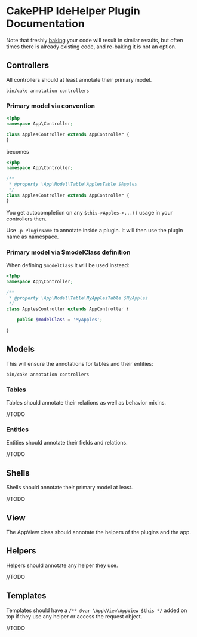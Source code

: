 #  CakePHP IdeHelper Plugin Documentation

Note that freshly [baking](https://github.com/cakephp/bake) your code will result in similar results,
but often times there is already existing code, and re-baking it is not an option.


## Controllers
All controllers should at least annotate their primary model.

```
bin/cake annotation controllers
```

### Primary model via convention
```php
<?php
namespace App\Controller;

class ApplesController extends AppController {
}
```
becomes
```php
<?php
namespace App\Controller;

/**
 * @property \App\Model\Table\ApplesTable $Apples
 */
class ApplesController extends AppController {
}
```
You get autocompletion on any `$this->Apples->...()` usage in your controllers then.

Use `-p PluginName` to annotate inside a plugin. It will then use the plugin name as namespace.

### Primary model via $modelClass definition
When defining `$modelClass` it will be used instead:
```php
<?php
namespace App\Controller;

/**
 * @property \App\Model\Table\MyApplesTable $MyApples
 */
class ApplesController extends AppController {

	public $modelClass = 'MyApples';

}
```

## Models
This will ensure the annotations for tables and their entities:

```
bin/cake annotation controllers
```

### Tables
Tables should annotate their relations as well as behavior mixins.

//TODO


### Entities
Entities should annotate their fields and relations.

//TODO


## Shells
Shells should annotate their primary model at least.

//TODO

## View
The AppView class should annotate the helpers of the plugins and the app.

## Helpers
Helpers should annotate any helper they use.

//TODO


## Templates
Templates should have a `/** @var \App\View\AppView $this */` added on top if they use any helper or access the request object.

//TODO
